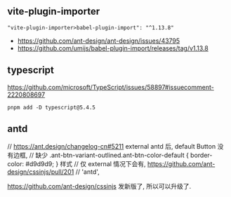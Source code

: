 ## vite-plugin-importer

```
"vite-plugin-importer>babel-plugin-import": "^1.13.8"
```

- https://github.com/ant-design/ant-design/issues/43795
- https://github.com/umijs/babel-plugin-import/releases/tag/v1.13.8

## typescript

https://github.com/microsoft/TypeScript/issues/58897#issuecomment-2220808697

```
pnpm add -D typescript@5.4.5
```

## antd

// https://ant.design/changelog-cn#5211 external antd 后, default Button 没有边框,
// 缺少 .ant-btn-variant-outlined.ant-btn-color-default { border-color: #d9d9d9; } 样式
// 仅 external 情况下会有, https://github.com/ant-design/cssinjs/pull/201
// 'antd',

https://github.com/ant-design/cssinjs 发新版了, 所以可以升级了.
